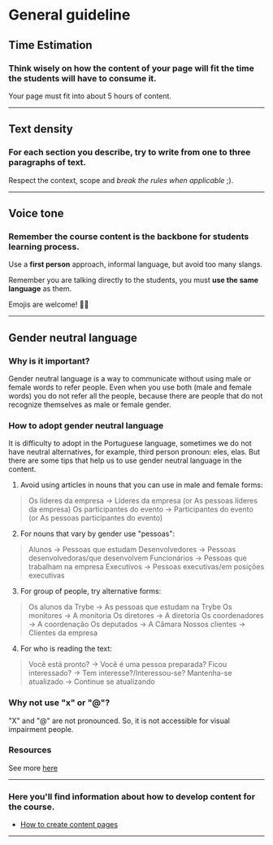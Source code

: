 # General guideline

## Time Estimation

### Think wisely on how the content of your page will fit the time the students will have to consume it.

Your page must fit into about 5 hours of content.

---

## Text density

### For each section you describe, try to write from one to three paragraphs of text.

Respect the context, scope and _break the rules when applicable_ ;).

---

## Voice tone

### Remember the course content is the backbone for students learning process.

Use a **first person** approach, informal language, but avoid too many slangs.

Remember you are talking directly to the students, you must **use the same language** as them.

Emojis are welcome! 🤙🏼

---

## Gender neutral language

### Why is it important?

Gender neutral language is a way to communicate without using male or female words to refer people.
Even when you use both (male and female words) you do not refer all the people, because there are people that do not recognize themselves as male or female gender.

### How to adopt gender neutral language

It is difficulty to adopt in the Portuguese language, sometimes we do not have neutral alternatives, for example, third person pronoun: eles, elas.
But there are some tips that help us to use gender neutral language in the content.

1. Avoid using articles in nouns that you can use in male and female forms:

> Os líderes da empresa -> Líderes da empresa (or As pessoas líderes da empresa)
> Os participantes do evento -> Participantes do evento (or As pessoas participantes do evento)

2. For nouns that vary by gender use "pessoas":

> Alunos -> Pessoas que estudam
> Desenvolvedores -> Pessoas desenvolvedoras/que desenvolvem
> Funcionários -> Pessoas que trabalham na empresa
> Executivos -> Pessoas executivas/em posições executivas

3. For group of people, try alternative forms:

> Os alunos da Trybe ->  As pessoas que estudam na Trybe
> Os monitores -> A monitoria
> Os diretores -> A diretoria
> Os coordenadores -> A coordenação
> Os deputados -> A Câmara
> Nossos clientes -> Clientes da empresa

4. For who is reading the text:

> Você está pronto? -> Você é uma pessoa preparada?
> Ficou interessado? -> Tem interesse?/Interessou-se?
> Mantenha-se atualizado -> Continue se atualizando

### Why not use "x" or "@"?

"X" and "@" are not pronounced. So, it is not accessible for visual impairment people.

### Resources

See more [here](https://medium.com/coragem/adotando-a-linguagem-neutra-de-g%C3%AAnero-e509e6e4e06c)

---

### Here you'll find information about how to develop content for the course.

* [How to create content pages](/docs/content_tutorial.md)

---

